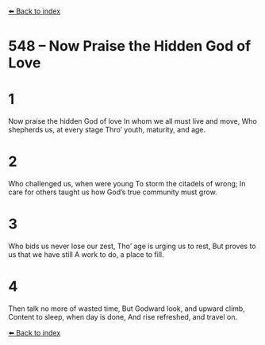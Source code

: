 [⬅️ Back to index](../README.md)

# 548 – Now Praise the Hidden God of Love


# 1
Now praise the hidden God of love
In whom we all must live and move,
Who shepherds us, at every stage
Thro’ youth, maturity, and age.

# 2
Who challenged us, when were young
To storm the citadels of wrong;
In care for others taught us how
God’s true community must grow.

# 3
Who bids us never lose our zest,
Tho’ age is urging us to rest,
But proves to us that we have still
A work to do, a place to fill.

# 4
Then talk no more of wasted time,
But Godward look, and upward climb,
Content to sleep, when day is done,
And rise refreshed, and travel on.

[⬅️ Back to index](../README.md)
